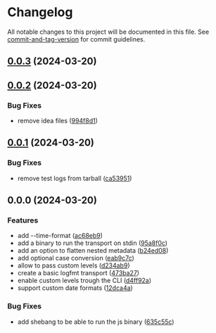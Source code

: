 # Changelog

All notable changes to this project will be documented in this file. See [commit-and-tag-version](https://github.com/absolute-version/commit-and-tag-version) for commit guidelines.

## [0.0.3](https://github.com/botflux/pino-logfmt/compare/v0.0.2...v0.0.3) (2024-03-20)

## [0.0.2](https://github.com/botflux/pino-logfmt/compare/v0.0.1...v0.0.2) (2024-03-20)


### Bug Fixes

* remove idea files ([994f8d1](https://github.com/botflux/pino-logfmt/commit/994f8d13f0fb3eee0b802724937a6fa7f3e00acf))

## [0.0.1](https://github.com/botflux/pino-logfmt/compare/v0.0.0...v0.0.1) (2024-03-20)


### Bug Fixes

* remove test logs from tarball ([ca53951](https://github.com/botflux/pino-logfmt/commit/ca5395119b70836d004b6a92ba6836e806d18154))

## 0.0.0 (2024-03-20)


### Features

* add --time-format ([ac68eb9](https://github.com/botflux/pino-logfmt/commit/ac68eb97c86b12a0adb67ca9a73f8c680b44de8e))
* add a binary to run the transport on stdin ([95a8f0c](https://github.com/botflux/pino-logfmt/commit/95a8f0c17580336c8f807b7d36dc44de57284c16))
* add an option to flatten nested metadata ([b24ed08](https://github.com/botflux/pino-logfmt/commit/b24ed08793917f9689cbbb2c52aa147696d4616f))
* add optional case conversion ([eab9c7c](https://github.com/botflux/pino-logfmt/commit/eab9c7c267232d52ab6b31e86bef8e06a6161cf8))
* allow to pass custom levels ([d234ab9](https://github.com/botflux/pino-logfmt/commit/d234ab96582508330e65070066380480d9127a2f))
* create a basic logfmt transport ([473ba27](https://github.com/botflux/pino-logfmt/commit/473ba27cf81e63e1dfd53520f8af1f8c5f6d6427))
* enable custom levels trough the CLI ([d4ff92a](https://github.com/botflux/pino-logfmt/commit/d4ff92a6971855cac3a09099c389dc2632211fc6))
* support custom date formats ([12dca4a](https://github.com/botflux/pino-logfmt/commit/12dca4aa5784399a03878d4e1a39d5d508484c97))


### Bug Fixes

* add shebang to be able to run the js binary ([635c55c](https://github.com/botflux/pino-logfmt/commit/635c55ccb6c6f40174a9287a0cefb6a4dc3619a3))

